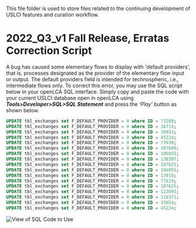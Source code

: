 
This file folder is used to store files related to the continuing development of USLCI features and curation workflow. 


# 2022_Q3_v1 Fall Release, Erratas Correction Script

A bug has caused some elementary flows to display with 'default providers', that is, processes designated as the provider of the elementary flow input or output. The default providers field is intended for technospheric, i.e., intermediate flows only. To correct this error, you may use the SQL script below in your openLCA SQL interface. Simply copy and paste the code with your current USLCI database open in openLCA using **_Tools>Developer>SQL>SQL Statement_** and press the _‘Play’_ button as shown below.

```sql
UPDATE tbl_exchanges set F_DEFAULT_PROVIDER = 0 where ID = 73280;
UPDATE tbl_exchanges set F_DEFAULT_PROVIDER = 0 where ID = 38714;
UPDATE tbl_exchanges set F_DEFAULT_PROVIDER = 0 where ID = 38933;
UPDATE tbl_exchanges set F_DEFAULT_PROVIDER = 0 where ID = 45224;
UPDATE tbl_exchanges set F_DEFAULT_PROVIDER = 0 where ID = 73930;
UPDATE tbl_exchanges set F_DEFAULT_PROVIDER = 0 where ID = 107689;
UPDATE tbl_exchanges set F_DEFAULT_PROVIDER = 0 where ID = 106055;
UPDATE tbl_exchanges set F_DEFAULT_PROVIDER = 0 where ID = 138307;
UPDATE tbl_exchanges set F_DEFAULT_PROVIDER = 0 where ID = 107625;
UPDATE tbl_exchanges set F_DEFAULT_PROVIDER = 0 where ID = 106055;
UPDATE tbl_exchanges set F_DEFAULT_PROVIDER = 0 where ID = 13918;
UPDATE tbl_exchanges set F_DEFAULT_PROVIDER = 0 where ID = 77619;
UPDATE tbl_exchanges set F_DEFAULT_PROVIDER = 0 where ID = 107625;
UPDATE tbl_exchanges set F_DEFAULT_PROVIDER = 0 where ID = 123093;
UPDATE tbl_exchanges set F_DEFAULT_PROVIDER = 0 where ID = 116371;
UPDATE tbl_exchanges set F_DEFAULT_PROVIDER = 0 where ID = 15654;
UPDATE tbl_exchanges set F_DEFAULT_PROVIDER = 0 where ID = 45224;
```


![View of SQL Code to Use](/images/2022_Q3_v1_errata_soln_sql.png)
